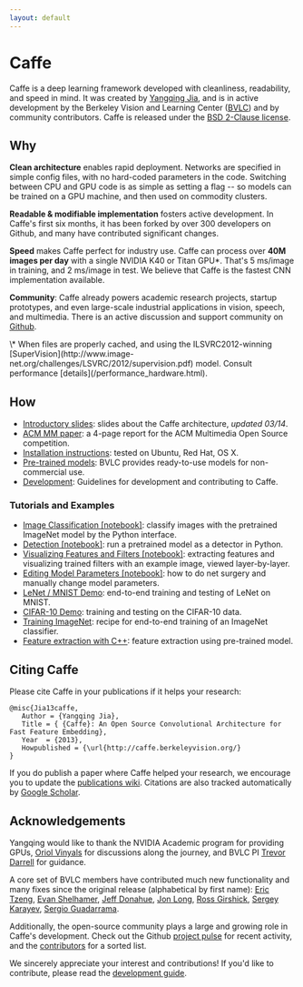 ```yaml
---
layout: default
---
```

# Caffe

Caffe is a deep learning framework developed with cleanliness, readability, and speed in mind.
It was created by [Yangqing Jia](http://daggerfs.com), and is in active development by the Berkeley Vision and Learning Center ([BVLC](http://bvlc.eecs.berkeley.edu)) and by community contributors.
Caffe is released under the [BSD 2-Clause license](https://github.com/BVLC/caffe/blob/master/LICENSE).

## Why

**Clean architecture** enables rapid deployment.
Networks are specified in simple config files, with no hard-coded parameters in the code.
Switching between CPU and GPU code is as simple as setting a flag -- so models can be trained on a GPU machine, and then used on commodity clusters.

**Readable & modifiable implementation** fosters active development.
In Caffe's first six months, it has been forked by over 300 developers on Github, and many have contributed significant changes.

**Speed** makes Caffe perfect for industry use.
Caffe can process over **40M images per day** with a single NVIDIA K40 or Titan GPU\*.
That's 5 ms/image in training, and 2 ms/image in test.
We believe that Caffe is the fastest CNN implementation available.

**Community**: Caffe already powers academic research projects, startup prototypes, and even large-scale industrial applications in vision, speech, and multimedia.
There is an active discussion and support community on [Github](https://github.com/BVLC/caffe/issues).

<p class="footnote" markdown="1">
\* When files are properly cached, and using the ILSVRC2012-winning [SuperVision](http://www.image-net.org/challenges/LSVRC/2012/supervision.pdf) model.
Consult performance [details](/performance_hardware.html).
</p>

## How

* [Introductory slides](http://dl.caffe.berkeleyvision.org/caffe-presentation.pdf): slides about the Caffe architecture, *updated 03/14*.
* [ACM MM paper](http://ucb-icsi-vision-group.github.io/caffe-paper/caffe.pdf): a 4-page report for the ACM Multimedia Open Source competition.
* [Installation instructions](/installation.html): tested on Ubuntu, Red Hat, OS X.
* [Pre-trained models](/getting_pretrained_models.html): BVLC provides ready-to-use models for non-commercial use.
* [Development](/development.html): Guidelines for development and contributing to Caffe.

### Tutorials and Examples

* [Image Classification \[notebook\]][imagenet_classification]: classify images with the pretrained ImageNet model by the Python interface.
* [Detection \[notebook\]][detection]: run a pretrained model as a detector in Python.
* [Visualizing Features and Filters \[notebook\]][visualizing_filters]: extracting features and visualizing trained filters with an example image, viewed layer-by-layer.
* [Editing Model Parameters \[notebook\]][net_surgery]: how to do net surgery and manually change model parameters.
* [LeNet / MNIST Demo](/mnist.html): end-to-end training and testing of LeNet on MNIST.
* [CIFAR-10 Demo](/cifar10.html): training and testing on the CIFAR-10 data.
* [Training ImageNet](/imagenet_training.html): recipe for end-to-end training of an ImageNet classifier.
* [Feature extraction with C++](/feature_extraction.html): feature extraction using pre-trained model.

[imagenet_classification]:  http://nbviewer.ipython.org/github/BVLC/caffe/blob/master/examples/imagenet_classification.ipynb
[detection]:   http://nbviewer.ipython.org/github/BVLC/caffe/blob/master/examples/detection.ipynb
[visualizing_filters]:  http://nbviewer.ipython.org/github/BVLC/caffe/blob/master/examples/filter_visualization.ipynb
[net_surgery]:  http://nbviewer.ipython.org/github/BVLC/caffe/blob/master/examples/net_surgery.ipynb

## Citing Caffe

Please cite Caffe in your publications if it helps your research:

    @misc{Jia13caffe,
       Author = {Yangqing Jia},
       Title = { {Caffe}: An Open Source Convolutional Architecture for Fast Feature Embedding},
       Year  = {2013},
       Howpublished = {\url{http://caffe.berkeleyvision.org/}
    }

If you do publish a paper where Caffe helped your research, we encourage you to update the [publications wiki](https://github.com/BVLC/caffe/wiki/Publications).
Citations are also tracked automatically by [Google Scholar](http://scholar.google.com/scholar?oi=bibs&hl=en&cites=17333247995453974016).

## Acknowledgements

Yangqing would like to thank the NVIDIA Academic program for providing GPUs, [Oriol Vinyals](http://www1.icsi.berkeley.edu/~vinyals/) for discussions along the journey, and BVLC PI [Trevor Darrell](http://www.eecs.berkeley.edu/~trevor/) for guidance.

A core set of BVLC members have contributed much new functionality and many fixes since the original release (alphabetical by first name):
[Eric Tzeng](https://github.com/erictzeng), [Evan Shelhamer](http://imaginarynumber.net/), [Jeff Donahue](http://jeffdonahue.com/), [Jon Long](https://github.com/longjon), [Ross Girshick](http://www.cs.berkeley.edu/~rbg/), [Sergey Karayev](http://sergeykarayev.com/), [Sergio Guadarrama](http://www.eecs.berkeley.edu/~sguada/).

Additionally, the open-source community plays a large and growing role in Caffe's development.
Check out the Github [project pulse](https://github.com/BVLC/caffe/pulse) for recent activity, and the [contributors](https://github.com/BVLC/caffe/graphs/contributors) for a sorted list.

We sincerely appreciate your interest and contributions!
If you'd like to contribute, please read the [development guide](development.html).
